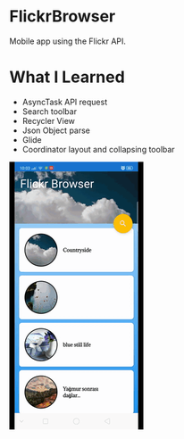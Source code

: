 # FlickrBrowser
Mobile app using the Flickr API.

# What I Learned
* AsyncTask API request
* Search toolbar
* Recycler View
* Json Object parse
* Glide
* Coordinator layout and collapsing toolbar

![](video-1588428715.gif)

